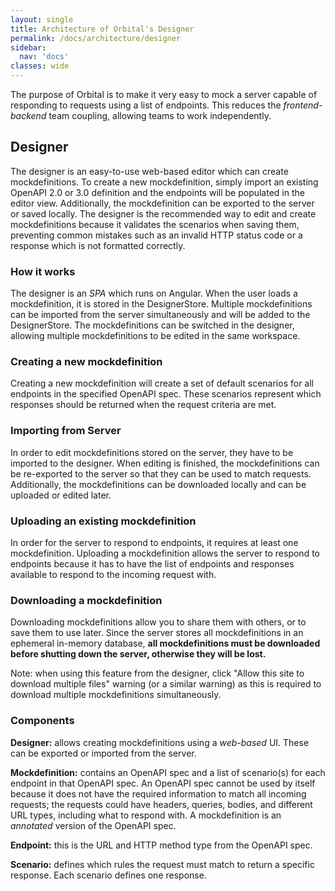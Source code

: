 ```yaml
---
layout: single
title: Architecture of Orbital's Designer
permalink: /docs/architecture/designer
sidebar:
  nav: 'docs'
classes: wide
---
```


The purpose of Orbital is to make it very easy to mock a server capable of responding to requests using a list of endpoints. This reduces the _frontend-backend_ team coupling, allowing teams to work independently.

## Designer

The designer is an easy-to-use web-based editor which can create mockdefinitions. To create a new mockdefinition, simply import an existing OpenAPI 2.0 or 3.0 definition and the endpoints will be populated in the editor view. Additionally, the mockdefinition can be exported to the server or saved locally. The designer is the recommended way to edit and create mockdefinitions because it validates the scenarios when saving them, preventing common mistakes such as an invalid HTTP status code or a response which is not formatted correctly.

### How it works

The designer is an _SPA_ which runs on Angular. When the user loads a mockdefinition, it is stored in the DesignerStore. Multiple mockdefinitions can be imported from the server simultaneously and will be added to the DesignerStore. The mockdefinitions can be switched in the designer, allowing multiple mockdefinitions to be edited in the same workspace.

### Creating a new mockdefinition

Creating a new mockdefinition will create a set of default scenarios for all endpoints in the specified OpenAPI spec. These scenarios represent which responses should be returned when the request criteria are met.

### Importing from Server

In order to edit mockdefinitions stored on the server, they have to be imported to the designer. When editing is finished, the mockdefinitions can be re-exported to the server so that they can be used to match requests. Additionally, the mockdefinitions can be downloaded locally and can be uploaded or edited later.

### Uploading an existing mockdefinition

In order for the server to respond to endpoints, it requires at least one mockdefinition. Uploading a mockdefinition allows the server to respond to endpoints because it has to have the list of endpoints and responses available to respond to the incoming request with.

### Downloading a mockdefinition

Downloading mockdefinitions allow you to share them with others, or to save them to use later. Since the server stores all mockdefinitions in an ephemeral in-memory database, **all mockdefinitions must be downloaded before shutting down the server, otherwise they will be lost.**

Note: when using this feature from the designer, click "Allow this site to download multiple files" warning (or a similar warning) as this is required to download multiple mockdefinitions simultaneously.

### Components

**Designer:** allows creating mockdefinitions using a _web-based_ UI. These can be exported or imported from the server.

**Mockdefinition:** contains an OpenAPI spec and a list of scenario(s) for each endpoint in that OpenAPI spec. An OpenAPI spec cannot be used by itself because it does not have the required information to match all incoming requests; the requests could have headers, queries, bodies, and different URL types, including what to respond with. A mockdefinition is an _annotated_ version of the OpenAPI spec.

**Endpoint:** this is the URL and HTTP method type from the OpenAPI spec.

**Scenario:** defines which rules the request must match to return a specific response. Each scenario defines one response.
